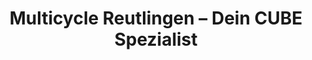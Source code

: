 ---
title: "Multicycle Reutlingen – Dein CUBE Spezialist"
url: /reutlingen/multicycle-reutlingen-dein-cube-spezialist/
shop: Fahrrad
---